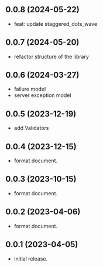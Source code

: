 ## 0.0.8 (2024-05-22)

- feat: update staggered_dots_wave

## 0.0.7 (2024-05-20)

- refactor structure of the library

## 0.0.6 (2024-03-27)

- failure model
- server exception model

## 0.0.5 (2023-12-19)

- add Validators

## 0.0.4 (2023-12-15)

- format document.

## 0.0.3 (2023-10-15)

- format document.

## 0.0.2 (2023-04-06)

- format document.

## 0.0.1 (2023-04-05)

- initial release.
